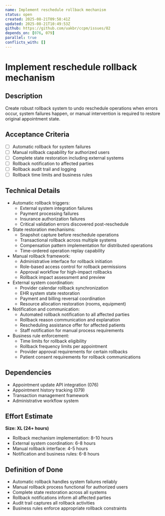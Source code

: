 ```yaml
---
name: Implement reschedule rollback mechanism
status: open
created: 2025-08-21T09:58:41Z
updated: 2025-08-21T10:49:53Z
github: https://github.com/uakbr/ccpm/issues/82
depends_on: [076, 079]
parallel: true
conflicts_with: []
---
```


# Implement reschedule rollback mechanism

## Description
Create robust rollback system to undo reschedule operations when errors occur, system failures happen, or manual intervention is required to restore original appointment state.

## Acceptance Criteria
- [ ] Automatic rollback for system failures
- [ ] Manual rollback capability for authorized users
- [ ] Complete state restoration including external systems
- [ ] Rollback notification to affected parties
- [ ] Rollback audit trail and logging
- [ ] Rollback time limits and business rules

## Technical Details
- Automatic rollback triggers:
  - External system integration failures
  - Payment processing failures
  - Insurance authorization failures
  - Critical validation errors discovered post-reschedule
- State restoration mechanisms:
  - Snapshot capture before reschedule operations
  - Transactional rollback across multiple systems
  - Compensation pattern implementation for distributed operations
  - Time-ordered operation replay capability
- Manual rollback framework:
  - Administrative interface for rollback initiation
  - Role-based access control for rollback permissions
  - Approval workflow for high-impact rollbacks
  - Rollback impact assessment and preview
- External system coordination:
  - Provider calendar rollback synchronization
  - EHR system state restoration
  - Payment and billing reversal coordination
  - Resource allocation restoration (rooms, equipment)
- Notification and communication:
  - Automated rollback notification to all affected parties
  - Rollback reason communication and explanation
  - Rescheduling assistance offer for affected patients
  - Staff notification for manual process requirements
- Business rule enforcement:
  - Time limits for rollback eligibility
  - Rollback frequency limits per appointment
  - Provider approval requirements for certain rollbacks
  - Patient consent requirements for rollback communications

## Dependencies
- Appointment update API integration (076)
- Appointment history tracking (079)
- Transaction management framework
- Administrative workflow system

## Effort Estimate
**Size: XL (24+ hours)**
- Rollback mechanism implementation: 8-10 hours
- External system coordination: 6-8 hours
- Manual rollback interface: 4-5 hours
- Notification and business rules: 6-8 hours

## Definition of Done
- Automatic rollback handles system failures reliably
- Manual rollback process functional for authorized users
- Complete state restoration across all systems
- Rollback notifications inform all affected parties
- Audit trail captures all rollback activities
- Business rules enforce appropriate rollback constraints
